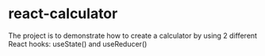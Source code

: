 # react-calculator
The project is to demonstrate how to create a calculator by using 2 different React hooks: useState() and useReducer()
